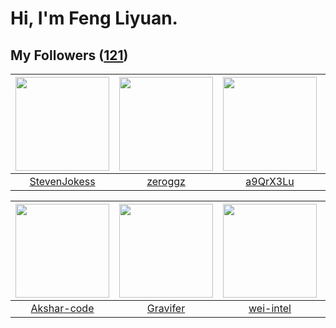# Hi, I'm Feng Liyuan.

## My Followers ([121](https://github.com/SunRunAway?tab=followers))

| <img src="https://avatars.githubusercontent.com/u/71307974?v=4" width="150" height="150" /> | <img src="https://avatars.githubusercontent.com/u/55519398?v=4" width="150" height="150" /> | <img src="https://avatars.githubusercontent.com/u/46620760?v=4" width="150" height="150" /> | <img src="https://avatars.githubusercontent.com/u/57785890?v=4" width="150" height="150" /> |
| :-----------------------------------------------------------------------------------------: | :-----------------------------------------------------------------------------------------: | :-----------------------------------------------------------------------------------------: | :-----------------------------------------------------------------------------------------: |
|                       [StevenJokess](https://github.com/StevenJokess)                       |                            [zeroggz](https://github.com/zeroggz)                            |                           [a9QrX3Lu](https://github.com/a9QrX3Lu)                           |                            [toum120](https://github.com/toum120)                            |

| <img src="https://avatars.githubusercontent.com/u/59618640?v=4" width="150" height="150" /> | <img src="https://avatars.githubusercontent.com/u/44160838?v=4" width="150" height="150" /> | <img src="https://avatars.githubusercontent.com/u/171114883?v=4" width="150" height="150" /> | <img src="https://avatars.githubusercontent.com/u/50138288?v=4" width="150" height="150" /> |
| :-----------------------------------------------------------------------------------------: | :-----------------------------------------------------------------------------------------: | :------------------------------------------------------------------------------------------: | :-----------------------------------------------------------------------------------------: |
|                        [Akshar-code](https://github.com/Akshar-code)                        |                           [Gravifer](https://github.com/Gravifer)                           |                           [wei-intel](https://github.com/wei-intel)                          |                       [xuhuifang996](https://github.com/xuhuifang996)                       |